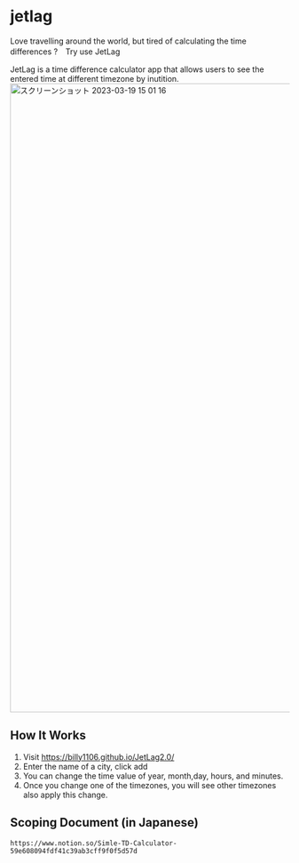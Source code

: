 # jetlag
Love travelling around the world, but tired of calculating the time differences ?　Try use JetLag

JetLag is a time difference calculator app that allows users to see the entered time at different timezone by inutition.
<img width="1132" alt="スクリーンショット 2023-03-19 15 01 16" src="https://user-images.githubusercontent.com/58086762/226208748-15761d55-e7af-4e12-a152-aee2c8bf2a26.png">

## How It Works
1. Visit https://billy1106.github.io/JetLag2.0/
2. Enter the name of a city, click add
3. You can change the time value of year, month,day, hours, and minutes.
4. Once you change one of the timezones, you will see other timezones also apply this change.

## Scoping Document (in Japanese)
```
https://www.notion.so/Simle-TD-Calculator-59e608094fdf41c39ab3cff9f0f5d57d
```
